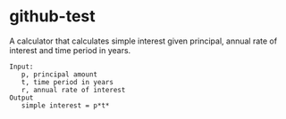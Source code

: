 # github-test

A calculator that calculates simple interest given principal, annual rate of interest and time period in years.  

```
Input:  
   p, principal amount
   t, time period in years
   r, annual rate of interest
Output
   simple interest = p*t*
```
